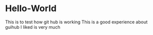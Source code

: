# Hello-World
This is to test how git hub is working
This is a good experience about guihub
I liked is very much
